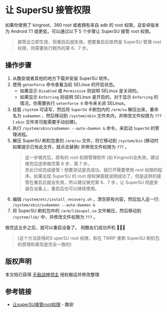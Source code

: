 # 让 SuperSU 接管权限

如果你使用了 kingroot、360 root 或者拥有来自 adb 的 root 权限，且安卓版本为 Android 7.1 或更低，可以通过以下 5 个步骤让 SuperSU 接管 root 权限。

> 接管会立即生效，但重启后就失效。想要重启后依然是 SuperSU 管理 root 权限，则需要执行额外的第 6、7 步。

## 操作步骤

1. 从酷安或者其他的地方下载并安装 SuperSU 软件。
2. 使用 `getenforce` 命令查看当前 SELinux 的开启状态。
   * 如果显示 `Disabled` 或 `Permissive` 则说明 SELinux 是关闭的。
   * 如果显示 `Enforcing` 则说明 SELinux 是开启的。对于显示 `Enforcing` 的情况，你需要执行 `setenforce 0` 命令来关闭 SELinux。
3. 挂载 `/system` 可读写，然后将 `SuperSU` 卡刷包内的 `/arm/su` 解压出来，重命名为 `sudaemon` ，然后移动到 `/system/xbin` 文件夹内，并修改文件权限为 `777` ( `xbin` 文件夹可能需要手动创建)。
4. 执行 `/system/xbin/sudaemon --auto-daemon &` 命令，来启动 `SuperSU` 的管理进程。
5. 解压 SuperSU 刷机包里的 `/arm/su` 文件，将它移动到 `/system/bin` (移动时如果提示已有此文件，就点击替换) 并修改文件权限为 `777` 。
    > 这一步做完后，原有的 root 权限管理软件 (如 Kingroot)会失效，建议做完后连带做完第 6 步、第 7 步。\
    > 至此已经完成接管！想要测试是否成功，就打开需要使用 root 权限的程序。如果出现 SuperSU 的 root 授权弹窗就说明成功了。但是这样的接管在重启后就会失效，所以建议做完第 6、7 步，让 SuperSU 彻底安装在设备上，重启后也可以继续使用。
6. 编辑 `/system/etc/install_recovery.sh` ，清空原有内容，然后加入这一行: `/system/xbin/sudaemon --auto-daemon &`
7. 将 SuperSU 刷机包中的 `/arm/libsupol.so` 文件解压，然后移动到 `/system/lib/` 中，并修改文件权限为 `777` 。

做完这五步之后，就可以重启设备了。<Emoji name="shounuehuaji"/> 祝酷友们成功开机 🙏🙏🙏

> (这个方法获得的S uperSU root 权限，和在 TWRP 里刷 SuperSU 刷机包的原理和表现是完全一致的)

## 版权声明

本文档已获得 [无敌战神领主](http://www.coolapk.com/u/2638279) 授权搬运并修改整理

## 参考链接

* [让superSU接管root权限](https://www.coolapk.com/feed/42614008?shareKey=ZDJlYWEzY2ViY2E1NjQ2NTJlNzI~) - 酷安
